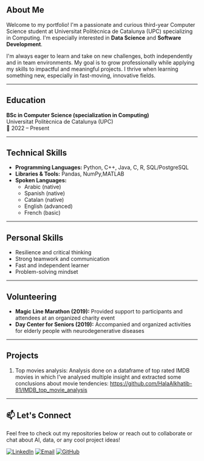## About Me
Welcome to my portfolio! I'm a passionate and curious third-year Computer Science student at Universitat Politècnica de Catalunya (UPC) specializing in Computing. I'm especially interested in **Data Science** and **Software Development**.

I'm always eager to learn and take on new challenges, both independently and in team environments. My goal is to grow professionally while applying my skills to impactful and meaningful projects. I thrive when learning something new, especially in fast-moving, innovative fields.

---

## Education

**BSc in Computer Science (specialization in Computing)**  
Universitat Politècnica de Catalunya (UPC)  
📍 2022 – Present

---

## Technical Skills

- **Programming Languages:** Python, C++, Java, C, R, SQL/PostgreSQL 
- **Libraries & Tools:** Pandas, NumPy,MATLAB
- **Spoken Languages:**  
  - Arabic (native)  
  - Spanish (native)  
  - Catalan (native)  
  - English (advanced)  
  - French (basic)

---

## Personal Skills

- Resilience and critical thinking  
- Strong teamwork and communication  
- Fast and independent learner  
- Problem-solving mindset  

---

## Volunteering

- **Magic Line Marathon (2019):** Provided support to participants and attendees at an organized charity event  
- **Day Center for Seniors (2019):** Accompanied and organized activities for elderly people with neurodegenerative diseases  

---
## Projects

1. Top movies analysis: Analysis done on a dataframe of top rated IMDB movies in which I've analysed multiple insight and extracted some conclusions about movie tendencies: https://github.com/HalaAlkhatib-81/IMDB_top_movie_analysis
---
## 📫 Let's Connect

Feel free to check out my repositories below or reach out to collaborate or chat about AI, data, or any cool project ideas!

[![LinkedIn](https://img.shields.io/badge/LinkedIn-HalaAlkhatibAlachram-blue)](https://www.linkedin.com/in/hala-alkhatib-alachram)
[![Email](https://img.shields.io/badge/Email-hsak2400@gmail.com-informational)](mailto:hsak2400@gmail.com)
[![GitHub](https://img.shields.io/badge/GitHub-HalaAlkhatib--81-black?logo=github)](https://github.com/HalaAlkhatib-81)




